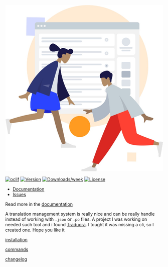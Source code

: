 ![](https://raw.githubusercontent.com/arelstone/traduora-cli/master/docs/_media/image.jpg)

[![oclif](https://img.shields.io/badge/cli-oclif-brightgreen.svg)](https://oclif.io)
[![Version](https://img.shields.io/npm/v/traduora-cli.svg)](https://npmjs.org/package/@arelstone/traduora-cli)
[![Downloads/week](https://img.shields.io/npm/dw/traduora-cli.svg)](https://npmjs.org/package/@arelstone/traduora-cli)
[![License](https://img.shields.io/npm/l/traduora-cli.svg)](https://github.com//traduora-cli/blob/master/package.json)

-  [Documentation](https://arelstone.github.io/traduora-cli/)
- [Issues](https://arelstone.github.io/traduora-cli//issues)

Read more in the [documentation](https://arelstone.github.io/traduora-cli/)

A translation management system is really nice and can be really handle instead of working with `.json` or `.po` files. A project I was working on needed such tool and i found [Traduora](https://traduora.com/). I tought it was missing a cli, so I created one. Hope you like it



[installation](installation.md ':include')

[commands](commands.md ':include')

[changelog](changelog.md ':include')
